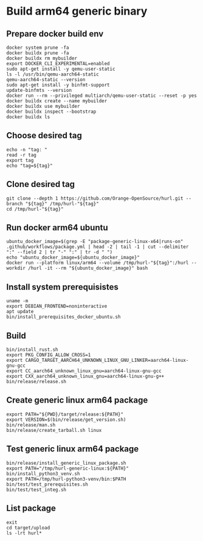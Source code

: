 # Build arm64 generic binary

## Prepare docker build env

```
docker system prune -fa
docker buildx prune -fa
docker buildx rm mybuilder
export DOCKER_CLI_EXPERIMENTAL=enabled
sudo apt-get install -y qemu-user-static
ls -l /usr/bin/qemu-aarch64-static
qemu-aarch64-static --version
sudo apt-get install -y binfmt-support
update-binfmts --version
docker run --rm --privileged multiarch/qemu-user-static --reset -p yes
docker buildx create --name mybuilder
docker buildx use mybuilder
docker buildx inspect --bootstrap
docker buildx ls
```

## Choose desired tag

```
echo -n "tag: "
read -r tag
export tag
echo "tag=${tag}"
```

## Clone desired tag

```
git clone --depth 1 https://github.com/Orange-OpenSource/hurl.git --branch "${tag}" /tmp/hurl-"${tag}"
cd /tmp/hurl-"${tag}"
```

## Run docker arm64 ubuntu

```
ubuntu_docker_image=$(grep -E "package-generic-linux-x64|runs-on" .github/workflows/package.yml | head -2 | tail -1 | cut --delimiter ":" --field 2 | tr "-" ":" | tr -d " ")
echo "ubuntu_docker_image=${ubuntu_docker_image}"
docker run --platform linux/arm64 --volume /tmp/hurl-"${tag}":/hurl --workdir /hurl -it --rm "${ubuntu_docker_image}" bash
```

## Install system prerequisistes

```
uname -m
export DEBIAN_FRONTEND=noninteractive
apt update
bin/install_prerequisites_docker_ubuntu.sh
```

## Build

```
bin/install_rust.sh
export PKG_CONFIG_ALLOW_CROSS=1
export CARGO_TARGET_AARCH64_UNKNOWN_LINUX_GNU_LINKER=aarch64-linux-gnu-gcc
export CC_aarch64_unknown_linux_gnu=aarch64-linux-gnu-gcc
export CXX_aarch64_unknown_linux_gnu=aarch64-linux-gnu-g++
bin/release/release.sh
```

## Create generic linux arm64 package

```
export PATH="${PWD}/target/release:${PATH}"
export VERSION=$(bin/release/get_version.sh)
bin/release/man.sh
bin/release/create_tarball.sh linux
```

## Test generic linux arm64 package

```
bin/release/install_generic_linux_package.sh
export PATH="/tmp/hurl-generic-linux:${PATH}"
bin/install_python3_venv.sh
export PATH=/tmp/hurl-python3-venv/bin:$PATH
bin/test/test_prerequisites.sh
bin/test/test_integ.sh
```

## List package

```
exit
cd target/upload
ls -lrt hurl*
```
